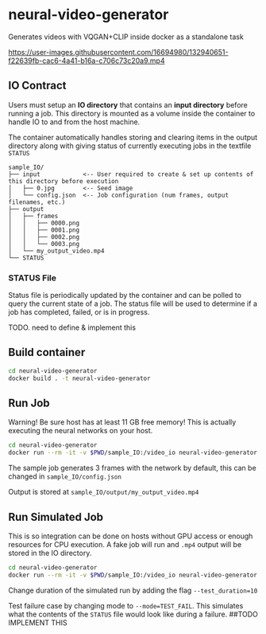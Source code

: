 # neural-video-generator
Generates videos with VQGAN+CLIP inside docker as a standalone task


https://user-images.githubusercontent.com/16694980/132940651-f22639fb-cac6-4a41-b16a-c706c73c20a9.mp4



## IO Contract
Users must setup an **IO directory** that contains an **input directory** before running a job. This directory is mounted as a volume inside the container to handle IO to and from the host machine. 

The container automatically handles storing and clearing items in the output directory along with giving status of currently executing jobs in the textfile `STATUS`
```
sample_IO/
├── input            <-- User required to create & set up contents of this directory before execution
│   ├── 0.jpg        <-- Seed image
│   └── config.json  <-- Job configuration (num frames, output filenames, etc.)
├── output
│   ├── frames
│   │   ├── 0000.png
│   │   ├── 0001.png
│   │   ├── 0002.png
│   │   └── 0003.png
│   └── my_output_video.mp4
└── STATUS
```
### STATUS File
Status file is periodically updated by the container and can be polled to query the current state of a job. The status file will be used to determine if a job has completed, failed, or is in progress. 

TODO. need to define & implement this

## Build container
```bash
cd neural-video-generator
docker build . -t neural-video-generator
```

## Run Job
Warning! Be sure host has at least 11 GB free memory! This is actually executing the neural networks on your host. 
```bash
cd neural-video-generator
docker run --rm -it -v $PWD/sample_IO:/video_io neural-video-generator python3 exec.py --mode=PROD
```
The sample job generates 3 frames with the network by default, this can be changed in `sample_IO/config.json` 

Output is stored at `sample_IO/output/my_output_video.mp4`

## Run Simulated Job
This is so integration can be done on hosts without GPU access or enough resources for CPU execution. A fake job will run and `.mp4` output will be stored in the IO directory. 
```bash
cd neural-video-generator
docker run --rm -it -v $PWD/sample_IO:/video_io neural-video-generator python3 exec.py --mode=TEST
```
Change duration of the simulated run by adding the flag  `--test_duration=10`

Test failure case by changing mode to `--mode=TEST_FAIL`. This simulates what the contents of the `STATUS` file would look like during a failure. ##TODO IMPLEMENT THIS
